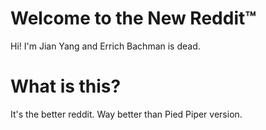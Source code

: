 # Welcome to the New Reddit™
Hi! I'm Jian Yang and Errich Bachman is dead.

# What is this?
It's the better reddit. Way better than Pied Piper version.